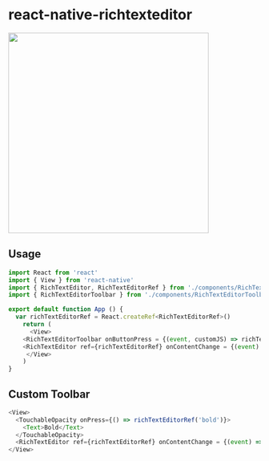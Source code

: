 # react-native-richtexteditor
<img src="https://i.ibb.co/KwS4vKL/texteditor.png" width="400">

## Usage
```javascript
import React from 'react'
import { View } from 'react-native'
import { RichTextEditor, RichTextEditorRef } from './components/RichTextEditor'
import { RichTextEditorToolbar } from './components/RichTextEditorToolbar'

export default function App () {
  var richTextEditorRef = React.createRef<RichTextEditorRef>()
    return (
      <View>
	<RichTextEditorToolbar onButtonPress = {(event, customJS) => richTextEditorRef.current?.passToEditor(event, customJS)}/>
	<RichTextEditor ref={richTextEditorRef} onContentChange = {(event) => console.log(event.data)} />
     </View>
    )
}
```

## Custom Toolbar
```javascript
<View>
  <TouchableOpacity onPress={() => richTextEditorRef('bold')}>
    <Text>Bold</Text>
  </TouchableOpacity>
  <RichTextEditor ref={richTextEditorRef} onContentChange = {(event) => console.log(event.data)} />
</View>
```
